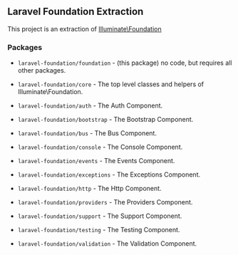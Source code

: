 ## Laravel Foundation Extraction

This project is an extraction of [Illuminate\Foundation](https://github.com/laravel/framework/tree/v5.7.5/src/Illuminate/Foundation)

### Packages

* `laravel-foundation/foundation` - (this package) no code, but requires all other packages.
* `laravel-foundation/core` - The top level classes and helpers of Illuminate\Foundation.


* `laravel-foundation/auth` - The Auth Component.
* `laravel-foundation/bootstrap` - The Bootstrap Component.
* `laravel-foundation/bus` - The Bus Component.
* `laravel-foundation/console` - The Console Component.
* `laravel-foundation/events` - The Events Component.
* `laravel-foundation/exceptions` - The Exceptions Component.
* `laravel-foundation/http` - The Http Component.
* `laravel-foundation/providers` - The Providers Component.
* `laravel-foundation/support` - The Support Component.
* `laravel-foundation/testing` - The Testing Component.
* `laravel-foundation/validation` - The Validation Component.